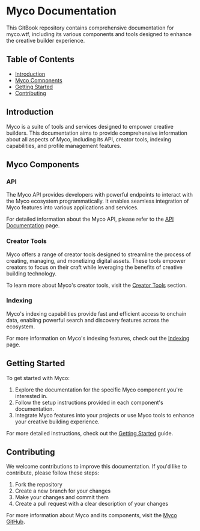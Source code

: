 # Myco Documentation

This GitBook repository contains comprehensive documentation for myco.wtf, including its various components and tools designed to enhance the creative builder experience.

## Table of Contents

- [Introduction](#introduction)
- [Myco Components](#myco-components)
- [Getting Started](#getting-started)
- [Contributing](#contributing)

## Introduction

Myco is a suite of tools and services designed to empower creative builders. This documentation aims to provide comprehensive information about all aspects of Myco, including its API, creator tools, indexing capabilities, and profile management features.

## Myco Components

### API

The Myco API provides developers with powerful endpoints to interact with the Myco ecosystem programmatically. It enables seamless integration of Myco features into various applications and services.

For detailed information about the Myco API, please refer to the [API Documentation](api-documentation.md) page.

### Creator Tools

Myco offers a range of creator tools designed to streamline the process of creating, managing, and monetizing digital assets. These tools empower creators to focus on their craft while leveraging the benefits of creative building technology.

To learn more about Myco's creator tools, visit the [Creator Tools](creator-tools.md) section.

### Indexing

Myco's indexing capabilities provide fast and efficient access to onchain data, enabling powerful search and discovery features across the ecosystem.

For more information on Myco's indexing features, check out the [Indexing](indexing.md) page.

## Getting Started

To get started with Myco:

1. Explore the documentation for the specific Myco component you're interested in.
2. Follow the setup instructions provided in each component's documentation.
3. Integrate Myco features into your projects or use Myco tools to enhance your creative building experience.

For more detailed instructions, check out the [Getting Started](getting-started.md) guide.

## Contributing

We welcome contributions to improve this documentation. If you'd like to contribute, please follow these steps:

1. Fork the repository
2. Create a new branch for your changes
3. Make your changes and commit them
4. Create a pull request with a clear description of your changes

For more information about Myco and its components, visit the [Myco GitHub](https://github.com/SweetmanTech/myco-docs/pull/5).
